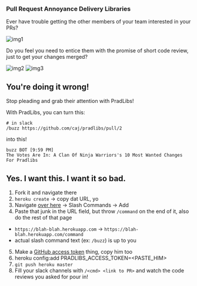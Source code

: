 ### Pull Request Annoyance Delivery Libraries

Ever have trouble getting the other members of your team interested in your PRs?

![img1](http://i.imgur.com/KQL8wKb.jpg)

Do you feel you need to entice them with the promise of short code review, just to get your changes merged?

![img2](http://i.imgur.com/pTR9wVM.jpg)
![img3](http://i.imgur.com/OHuBnD3.jpg)


## You're doing it wrong!

Stop pleading and grab their attention with PradLibs!

With PradLibs, you can turn this:
```
# in slack
/buzz https://github.com/caj/pradlibs/pull/2
```

into this!

```
buzz BOT [9:59 PM]
The Votes Are In: A Clan Of Ninja Warriors's 10 Most Wanted Changes For Pradlibs
```

## Yes. I want this. I want it so bad.

1. Fork it and navigate there
2. `heroku create` -> copy dat URL, yo
3. Navigate [over here](https://slack.com/settings) -> Slash Commands -> Add
4. Paste that junk in the URL field, but throw `/command` on the end of it, also do the rest of that page
  - `https://blah-blah.herokuapp.com` -> `https://blah-blah.herokuapp.com/command`
  - actual slash command text (ex: `/buzz`) is up to you
5. Make a [GitHub access token](https://github.com/settings/tokens) thing, copy him too
6. heroku config:add PRADLIBS_ACCESS_TOKEN=<PASTE_HIM>
7. `git push heroku master`
8. Fill your slack channels with `/<cmd> <link to PR>` and watch the code reviews you asked for pour in!
